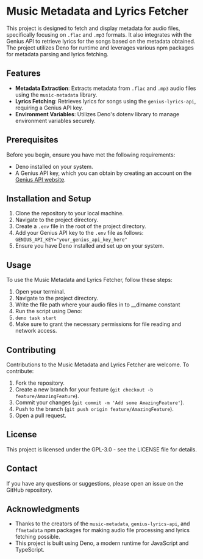 # Music Metadata and Lyrics Fetcher

This project is designed to fetch and display metadata for audio files, specifically focusing on `.flac` and `.mp3` formats. It also integrates with the Genius API to retrieve lyrics for the songs based on the metadata obtained. The project utilizes Deno for runtime and leverages various npm packages for metadata parsing and lyrics fetching.

## Features

- **Metadata Extraction**: Extracts metadata from `.flac` and `.mp3` audio files using the `music-metadata` library.
- **Lyrics Fetching**: Retrieves lyrics for songs using the `genius-lyrics-api`, requiring a Genius API key.
- **Environment Variables**: Utilizes Deno's dotenv library to manage environment variables securely.

## Prerequisites

Before you begin, ensure you have met the following requirements:

- Deno installed on your system.
- A Genius API key, which you can obtain by creating an account on the [Genius API website](https://genius.com/developers).

## Installation and Setup

1. Clone the repository to your local machine.
2. Navigate to the project directory.
3. Create a `.env` file in the root of the project directory.
4. Add your Genius API key to the `.env` file as follows:
   `GENIUS_API_KEY="your_genius_api_key_here"`
5. Ensure you have Deno installed and set up on your system.

## Usage

To use the Music Metadata and Lyrics Fetcher, follow these steps:

1. Open your terminal.
2. Navigate to the project directory.
3. Write the file path where your audio files in to __dirname constant
4. Run the script using Deno:
5.  `deno task start`
6.  Make sure to grant the necessary permissions for file reading and network access.

## Contributing

Contributions to the Music Metadata and Lyrics Fetcher are welcome. To contribute:

1. Fork the repository.
2. Create a new branch for your feature (`git checkout -b feature/AmazingFeature`).
3. Commit your changes (`git commit -m 'Add some AmazingFeature'`).
4. Push to the branch (`git push origin feature/AmazingFeature`).
5. Open a pull request.

## License

This project is licensed under the GPL-3.0 - see the LICENSE file for details.

## Contact

If you have any questions or suggestions, please open an issue on the GitHub repository.

## Acknowledgments

- Thanks to the creators of the `music-metadata`, `genius-lyrics-api`, and `ffmetadata` npm packages for making audio file processing and lyrics fetching possible.
- This project is built using Deno, a modern runtime for JavaScript and TypeScript.